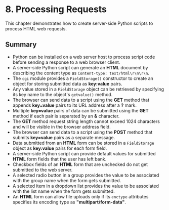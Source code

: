 # 8. Processing Requests

This chapter demonstrates how to create server-side Python scripts to process HTML web requests.

## Summary

- Python can be installed on a web server host to process script code before sending a response to a web browser client.
- A server-side Python script can generate an **HTML** document by describing the content type as `Content-type: text/html\r\n\r\n`.
- The `cgi` module provides a `FieldStorage()` constructor to create an object for storing submitted data as **key:value** pairs.
- Any value stored in a `FieldStorage` object can be retrieved by specifying its key name to the object's `getvalue()` method.
- The browser can send data to a script using the **GET** method that appends **key=value** pairs to its URL address after a **?** mark.
- Multiple **key=value** pairs of data can be submitted using the **GET** method if each pair is separated by an **&** character.
- The **GET** method request string length cannot exceed 1024 characters and will be visible in the browser address field.
- The browser can send data to a script using the **POST** method that submits **key=value** pairs as a separate message.
- Data submitted from an **HTML** form can be stored in a `FieldStorage` object as **key:value** pairs for each form field.
- A server-side Python script can provide default values for submitted **HTML** form fields that the user has left bank.
- Checkbox fields of an **HTML** form that are unchecked do not get submitted to the web server.
- A selected radio button in a group provides the value to be associated with the group name when the form gets submitted.
- A selected item in a dropdown list provides the value to be associated with the list name when the form gets submitted.
- An **HTML** form can allow file uploads only if its `enctype` attributes specifies its encoding type as **"multipart/form-data"**.